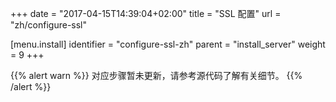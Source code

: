 +++
date = "2017-04-15T14:39:04+02:00"
title = "SSL 配置"
url = "zh/configure-ssl"

[menu.install]
  identifier = "configure-ssl-zh"
  parent = "install_server"
  weight = 9
+++

<!--Instructions Coming Soon. Until available please read the code for more detail.-->

{{% alert warn %}}
对应步骤暂未更新，请参考源代码了解有关细节。
{{% /alert %}}

